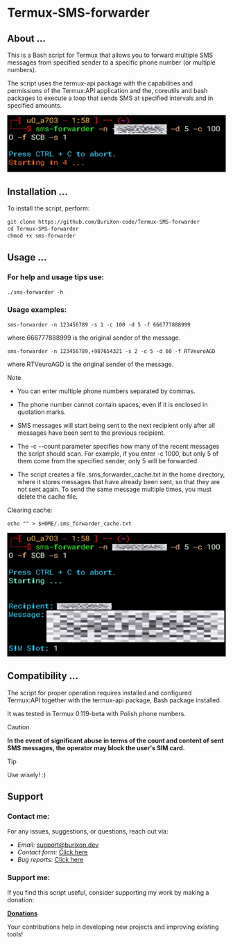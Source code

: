 # Termux-SMS-forwarder

## About ...

This is a Bash script for Termux that allows you to forward multiple SMS messages from specified sender to a specific phone number (or multiple numbers).

The script uses the termux-api package with the capabilities and permissions of the Termux:API application and the, coreutils and bash packages to execute a loop that sends SMS at specified intervals and in specified amounts.

![screenshot](/img1.jpg)

## Installation ...

To install the script, perform:

```
git clone https://github.com/BuriXon-code/Termux-SMS-forwarder
cd Termux-SMS-forwarder
chmod +x sms-forwarder
```

## Usage ...

### For help and usage tips use:

```
./sms-forwarder -h
```
### Usage examples:
```
sms-forwarder -n 123456789 -s 1 -c 100 -d 5 -f 666777888999
```
where 666777888999 is the original sender of the message.
```
sms-forwarder -n 123456789,+987654321 -s 2 -c 5 -d 60 -f RTVeuroAGD
```
where RTVeuroAGD is the original sender of the message.

> [!NOTE]
> + You can enter multiple phone numbers separated by commas.
>
> + The phone number cannot contain spaces, even if it is enclosed in quotation marks.
>
> + SMS messages will start being sent to the next recipient only after all messages have been sent to the previous recipient.
>
> + The -c --count parameter specifies how many of the recent messages the script should scan. For example, if you enter -c 1000, but only 5 of them come from the specified sender, only 5 will be forwarded.
>
> + The script creates a file .sms_forwarder_cache.txt in the home directory, where it stores messages that have already been sent, so that they are not sent again. To send the same message multiple times, you must delete the cache file.

Clearing cache:

```
echo "" > $HOME/.sms_forwarder_cache.txt
```

![screenshot](/img2.jpg)

## Compatibility ...

The script for proper operation requires installed and configured Termux:API together with the termux-api package, Bash package installed.

It was tested in Termux 0.119-beta with Polish phone numbers.

> [!CAUTION]
> **In the event of significant abuse in terms of the count and content of sent SMS messages, the operator may block the user's SIM card.**

> [!TIP]
> Use wisely! :\)

## Support
### Contact me:
For any issues, suggestions, or questions, reach out via:

- *Email:* support@burixon.dev  
- *Contact form:* [Click here](https://burixon.dev/contact/)
- *Bug reports:* [Click here](https://burixon.dev/bugreport/#Termux-SMS-forwarder)

### Support me:
If you find this script useful, consider supporting my work by making a donation:

[**Donations**](https://burixon.dev/donate/)

Your contributions help in developing new projects and improving existing tools!
